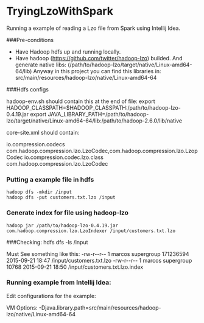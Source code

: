 TryingLzoWithSpark
==================

Running a example of reading a Lzo file from Spark using Intellij Idea. 



###Pre-conditions

- Have Hadoop hdfs up and running locally.
- Have hadoop (https://github.com/twitter/hadoop-lzo) builded. And generate native libs:
(/path/to/hadoop-lzo/target/native/Linux-amd64-64/lib)
Anyway in this project you can find this libraries in: src/main/resources/hadoop-lzo/native/Linux-amd64-64



###Hdfs configs

hadoop-env.sh should contain this at the end of file:
	export HADOOP_CLASSPATH=$HADOOP_CLASSPATH:/path/to/hadoop-lzo-0.4.19.jar
	export JAVA_LIBRARY_PATH=/path/to/hadoop-lzo/target/native/Linux-amd64-64/lib:/path/to/hadoop-2.6.0/lib/native


core-site.xml should contain:

  <property>
    <name>io.compression.codecs</name>
    <value>com.hadoop.compression.lzo.LzoCodec,com.hadoop.compression.lzo.LzopCodec</value>
  </property>
  <property>
    <name>io.compression.codec.lzo.class</name>
    <value>com.hadoop.compression.lzo.LzoCodec</value>
  </property>



### Putting a example file in hdfs
	hadoop dfs -mkdir /input
	hadoop dfs -put customers.txt.lzo /input


### Generate index for file using hadoop-lzo
	hadoop jar /path/to/hadoop-lzo-0.4.19.jar com.hadoop.compression.lzo.LzoIndexer /input/customers.txt.lzo

###Checking:
	hdfs dfs -ls /input

Must See something like this:
    -rw-r--r--   1 marcos supergroup  171236594 2015-09-21 18:47 /input/customers.txt.lzo
    -rw-r--r--   1 marcos supergroup      10768 2015-09-21 18:50 /input/customers.txt.lzo.index




### Running example from Intellij Idea:

Edit configurations for the example:

VM Options:
	-Djava.library.path=src/main/resources/hadoop-lzo/native/Linux-amd64-64



